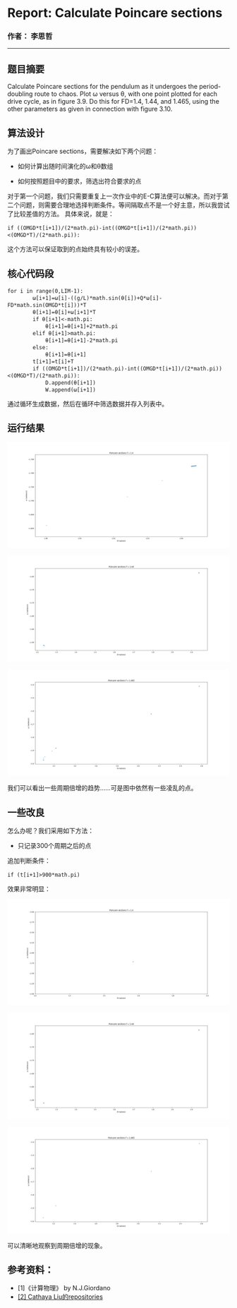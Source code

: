 # Report: Calculate Poincare sections
### 作者： 李思哲
***
## 题目摘要
Calculate Poincare sections for the pendulum as it undergoes the period-doubling route to chaos. Plot ω versus θ, with one point plotted for each 
drive cycle, as in figure 3.9. Do this for FD=1.4, 1.44, and 1.465, using the other parameters as given in connection with figure 3.10.

## 算法设计
为了画出Poincare sections，需要解决如下两个问题：

* 如何计算出随时间演化的ω和θ数组

* 如何按照题目中的要求，筛选出符合要求的点

对于第一个问题，我们只需要重复上一次作业中的E-C算法便可以解决。而对于第二个问题，则需要合理地选择判断条件。等间隔取点不是一个好主意，所以我尝试了比较差值的方法。
具体来说，就是：

```
if ((OMGD*t[i+1])/(2*math.pi)-int((OMGD*t[i+1])/(2*math.pi))<(OMGD*T)/(2*math.pi)):
```
这个方法可以保证取到的点始终具有较小的误差。
## 核心代码段
```
for i in range(0,LIM-1):
        ω[i+1]=ω[i]-((g/L)*math.sin(θ[i])+Q*ω[i]-FD*math.sin(OMGD*t[i]))*T
        θ[i+1]=θ[i]+ω[i+1]*T
        if θ[i+1]<-math.pi:
            θ[i+1]=θ[i+1]+2*math.pi
        elif θ[i+1]>math.pi:
            θ[i+1]=θ[i+1]-2*math.pi
        else:
            θ[i+1]=θ[i+1]    
        t[i+1]=t[i]+T
        if ((OMGD*t[i+1])/(2*math.pi)-int((OMGD*t[i+1])/(2*math.pi))<(OMGD*T)/(2*math.pi)):
            D.append(θ[i+1])
            W.append(ω[i+1])
```

通过循环生成数据，然后在循环中筛选数据并存入列表中。

## 运行结果
![](https://github.com/lisizhe/computationalphysics_N2015301510086/blob/master/Exercise_07/Figure_1.png)

![](https://github.com/lisizhe/computationalphysics_N2015301510086/blob/master/Exercise_07/Figure_1-1.png)

![](https://github.com/lisizhe/computationalphysics_N2015301510086/blob/master/Exercise_07/Figure_1-2.png)

我们可以看出一些周期倍增的趋势……可是图中依然有一些凌乱的点。

## 一些改良
怎么办呢？我们采用如下方法：

* 只记录300个周期之后的点

追加判断条件：

```
if (t[i+1]>900*math.pi)
```

效果非常明显：

![](https://github.com/lisizhe/computationalphysics_N2015301510086/blob/master/Exercise_07/Figure_1-5.png)

![](https://github.com/lisizhe/computationalphysics_N2015301510086/blob/master/Exercise_07/Figure_1-4.png)

![](https://github.com/lisizhe/computationalphysics_N2015301510086/blob/master/Exercise_07/Figure_1-6.png)

可以清晰地观察到周期倍增的现象。

## 参考资料：

* [1]《计算物理》 by N.J.Giordano
* [[2] Cathaya Liu的repositories](https://github.com/Cathayaliu/computationalphysics_N2015301020026/blob/master/6th%20homework/report.md)

